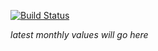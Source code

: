 [![Build Status](https://travis-ci.org/epogrebnyak/mini-kep.svg?branch=master)](https://travis-ci.org/epogrebnyak/mini-kep)

*latest monthly values will go here*